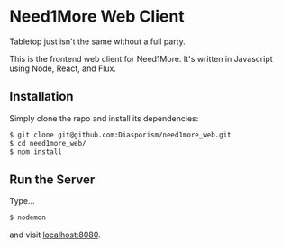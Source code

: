 Need1More Web Client
=========
Tabletop just isn't the same without a full party.

This is the frontend web client for Need1More. It's written in Javascript using Node, React, and Flux.

Installation
--------------
Simply clone the repo and install its dependencies:
```sh
$ git clone git@github.com:Diasporism/need1more_web.git
$ cd need1more_web/
$ npm install
```

Run the Server
---------------
Type...
```sh
$ nodemon
```
and visit [localhost:8080](http://localhost:8080).
